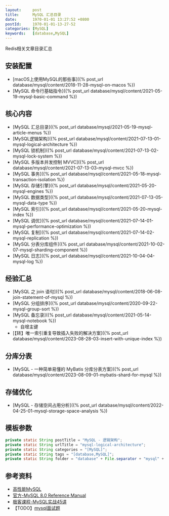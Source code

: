 ```yaml
---
layout:     post
title:      MySQL 汇总目录
date:       1970-01-01 13:27:52 +0800
postId:     1970-01-01-13-27-52
categories: [MySQL]
keywords:   [database,MySQL]
---
```

Redis相关文章目录汇总

## 安装配置

* [macOS上使用MySQL的那些事]({% post_url database/mysql/content/2018-11-28-mysql-on-macos %})
* [MySQL 命令行基础指令]({% post_url database/mysql/content/2021-05-19-mysql-basic-command %})

## 核心内容
* [MySQL 汇总目录]({% post_url database/mysql/2021-05-19-mysql-article-menus %})
* [MySQL逻辑架构]({% post_url database/mysql/content/2021-07-13-01-mysql-logical-architecture %})
* [MySQL 锁机制]({% post_url database/mysql/content/2021-07-13-02-mysql-lock-system %})
* [MySQL 多版本并发控制 MVVC]({% post_url database/mysql/content/2021-07-13-03-mysql-mvcc %})
* [MySQL 事务]({% post_url database/mysql/content/2021-05-18-mysql-transaction-isolation %})
* [MySQL 存储引擎]({% post_url database/mysql/content/2021-05-20-mysql-engines %})
* [MySQL 数据类型]({% post_url database/mysql/content/2021-07-13-05-mysql-data-type %})
* [MySQL 索引]({% post_url database/mysql/content/2021-05-20-mysql-index %})
* [MySQL 调优]({% post_url database/mysql/content/2021-07-14-01-mysql-performance-optimization %})
* [MySQL 复制]({% post_url database/mysql/content/2021-07-14-02-mysql-replication %})
* [MySQL 分表分库组件]({% post_url database/mysql/content/2021-10-02-07-mysql-sharding-component %})
* [MySQL 日志]({% post_url database/mysql/content/2021-10-04-04-mysql-log %})

## 经验汇总
* [MySQL 之 join 语句]({% post_url database/mysql/content/2018-06-08-join-statement-of-mysql %})
* [MySQL 分组排序]({% post_url database/mysql/content/2020-09-22-mysql-group-sort %})
* [MySQL 备忘录]({% post_url database/mysql/content/2021-05-14-mysql-notebook %})
    - 自增主键
* [【转】唯一索引重复导致插入失败的解决方案]({% post_url database/mysql/content/2023-08-28-03-insert-with-unique-index %})

## 分库分表
* [MySQL - 一种简单易懂的 MyBatis 分库分表方案]({% post_url database/mysql/content/2023-08-09-01-mybatis-shard-for-mysql %})

## 存储优化
* [MySQL - 存储空间占用分析]({% post_url database/mysql/content/2022-04-25-01-mysql-storage-space-analysis %})

## 模板参数

```java
private static String postTitle = "MySQL - 逻辑架构";
private static String urlTitle = "mysql-logical-architecture";
private static String categories = "[MySQL]";
private static String tags = "[database,MySQL]";
private static String folder = "database" + File.separator + "mysql" + File.separator + "content";
```

## 参考资料

* [高性能MySQL](https://book.douban.com/subject/23008813/)
* [官方-MySQL 8.0 Reference Manual](https://dev.mysql.com/doc/refman/8.0/en/)
* [极客课程-MySQL实战45讲](http://gk.link/a/10rxk)
* 【TODO】[mysql面试题](https://zhuanlan.zhihu.com/p/116866170)

